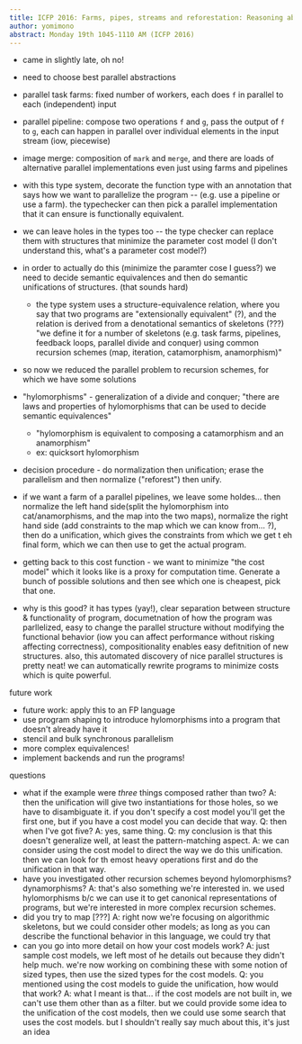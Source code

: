 ```yaml
---
title: ICFP 2016: Farms, pipes, streams and reforestation: Reasoning about structured parallel processes using types and hylomorphisms
author: yomimono
abstract: Monday 19th 1045-1110 AM (ICFP 2016)
---
```


* came in slightly late, oh no!
* need to choose best parallel abstractions
* parallel task farms: fixed number of workers, each does `f` in parallel to each (independent) input
* parallel pipeline: compose two operations `f` and `g`, pass the output of `f` to `g`, each can happen in parallel over individual elements in the input stream (iow, piecewise)
* image merge: composition of `mark` and `merge`, and there are loads of alternative parallel implementations even just using farms and pipelines
* with this type system, decorate the function type with an annotation that says how we want to parallelize the program -- (e.g. use a pipeline or use a farm).  the typechecker can then pick a parallel implementation that it can ensure is functionally equivalent.
* we can leave holes in the types too -- the type checker can replace them with structures that minimize the parameter cost model (I don't understand this, what's a parameter cost model?)
* in order to actually do this (minimize the paramter cose I guess?) we need to decide semantic equivalences and then do semantic unifications of structures.  (that sounds hard)
  - the type system uses a structure-equivalence relation, where you say that two programs are "extensionally equivalent" (?), and the relation is derived from a denotational semantics of skeletons (???)  "we define it for a number of skeletons (e.g. task farms, pipelines, feedback loops, parallel divide and conquer) using common recursion schemes (map, iteration, catamorphism, anamorphism)"
* so now we reduced the parallel problem to recursion schemes, for which we have some solutions
* "hylomorphisms" - generalization of a divide and conquer; "there are laws and properties of hylomorphisms that can be used to decide semantic equivalences"
  - "hylomorphism is equivalent to composing a catamorphism and an anamorphism"
  - ex: quicksort hylomorphism
* decision procedure - do normalization then unification; erase the parallelism and then normalize ("reforest") then unify.
* if we want a farm of a parallel pipelines, we leave some holdes... then normalize the left hand side(split the hylomorphism into cat/anamorphisms, and the map into the two maps), normalize the right hand side (add constraints to the map which we can know from... ?), then do a unification, which gives the constraints from which we get t eh final form, which we can then use to get the actual program.
* getting back to this cost function - we want to minimize "the cost model" which it looks like is a proxy for computation time.  Generate a bunch of possible solutions and then see which one is cheapest, pick that one.

* why is this good?  it has types (yay!), clear separation between structure & functionality of program, documetnation of how the program was parllelized, easy to change the parallel structure without modifying the functional behavior (iow you can affect performance without risking affecting correctness), compositionality enables easy defitnition of new structures.  also, this automated discovery of nice parallel structures is pretty neat!  we can automatically rewrite programs to minimize costs which is quite powerful.

future work
* future work: apply this to an FP language
* use program shaping to introduce hylomorphisms into a program that doesn't already have it
* stencil and bulk synchronous parallelism
* more complex equivalences!
* implement backends and run the programs!

questions
* what if the example were *three* things composed rather than two? A: then the unification will give two instantiations for those holes, so we have to disambiguate it.  if you don't specify a cost model you'll get the first one, but if you have a cost model you can decide that way. Q: then when I've got five? A: yes, same thing. Q: my conclusion is that this doesn't generalize well, at least the pattern-matching aspect. A: we can consider using the cost model to direct the way we do this unification.  then we can look for th emost heavy operations first and do the unification in that way.
* have you investigated other recursion schemes beyond hylomorphisms? dynamorphisms? A: that's also something we're interested in. we used hylomorphisms b/c we can use it to get canonical representations of programs, but we're interested in more complex recursion schemes.
* did you try to map [???] A: right now we're focusing on algorithmic skeletons, but we could consider other models; as long as you can describe the functional behavior in this language, we could try that
* can you go into more detail on how your cost models work? A: just sample cost models, we left most of he details out because they didn't help much.  we're now working on combining these with some notion of sized types, then use the sized types for the cost models. Q: you mentioned using the cost models to guide the unification, how would that work? A: what I meant is that... if the cost models are not built in, we can't use them other than as a filter.  but we could provide some idea to the unification of the cost models, then we could use some search that uses the cost models.  but I shouldn't really say much about this, it's just an idea
